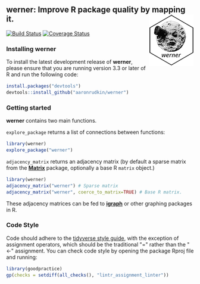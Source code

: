 
<!-- README.md is generated from README.Rmd. Please edit that file -->

werner: Improve R package quality by mapping it. <img src="man/figures/werner-logo-small.png" align="right" />
--------------------------------------------------------------------------------------------------------------

[![Build Status](https://travis-ci.org/aaronrudkin/werner.svg?branch=master)](https://travis-ci.org/aaronrudkin/werner) [![Coverage Status](https://coveralls.io/repos/github/aaronrudkin/werner/badge.svg?branch=master)](https://coveralls.io/github/aaronrudkin/werner?branch=master)

### Installing werner

To install the latest development release of **werner**, please ensure that you are running version 3.3 or later of R and run the following code:

``` r
install.packages("devtools")
devtools::install_github("aaronrudkin/werner")
```

### Getting started

**werner** contains two main functions.

`explore_package` returns a list of connections between functions:

``` r
library(werner)
explore_package("werner")
```

`adjacency_matrix` returns an adjacency matrix (by default a sparse matrix from the [**Matrix**](https://cran.r-project.org/web/packages/Matrix/index.html) package, optionally a base R `matrix` object.)

``` r
library(werner)
adjacency_matrix("werner") # Sparse matrix
adjacency_matrix("werner", coerce_to_matrix=TRUE) # Base R matrix.
```

These adjacency matrices can be fed to [**igraph**](http://igraph.org/r/) or other graphing packages in R.

### Code Style

Code should adhere to the [tidyverse style guide](http://style.tidyverse.org/), with the exception of assignment operators, which should be the traditional "=" rather than the "&lt;-" assignment. You can check code style by opening the package Rproj file and running:

``` r
library(goodpractice)
gp(checks = setdiff(all_checks(), "lintr_assignment_linter"))
```
